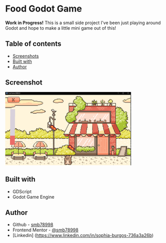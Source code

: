 # Food Godot Game

<strong> Work in Progress!</strong>
This is a small side project I've been just playing around Godot and hope to make a little mini game out of this!

## Table of contents

- [Screenshots](#screenshot)
- [Built with](#built-with)
- [Author](#author)

## Screenshot
<img src="food-game-screenshot.png" href="food-game-screenshot.png" width="400">

## Built with

- GDScript
- Godot Game Engine

## Author

- Github - [smb78998](https://github.com/smb78998)
- Frontend Mentor - [@smb78998](https://www.frontendmentor.io/profile/smb78998)
- [Linkedin] (https://www.linkedin.com/in/sophia-burgos-736a3a26b)
